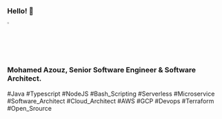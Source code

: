 ### Hello! 👋

[<img width="2%" src="https://content.linkedin.com/content/dam/me/business/en-us/amp/brand-site/v2/bg/LI-Bug.svg.original.svg">](https://www.linkedin.com/in/mohamedazouz)

### Mohamed Azouz, Senior Software Engineer & Software Architect. 


#Java #Typescript #NodeJS #Bash_Scripting
#Serverless #Microservice #Software_Architect 
#Cloud_Architect #AWS #GCP #Devops #Terraform
#Open_Srource

<!--
**mohamedazouz/mohamedazouz** is a ✨ _special_ ✨ repository because its `README.md` (this file) appears on your GitHub profile.

Here are some ideas to get you started:

- 🔭 I’m currently working on ...
- 🌱 I’m currently learning ...
- 👯 I’m looking to collaborate on ...
- 🤔 I’m looking for help with ...
- 💬 Ask me about ...
- 📫 How to reach me: ...
- 😄 Pronouns: ...
- ⚡ Fun fact: ...
-->

